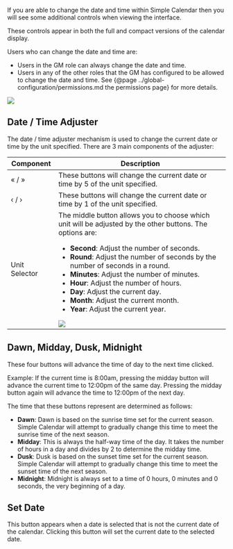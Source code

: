 If you are able to change the date and time within Simple Calendar then you will see some additional controls when viewing the interface.

These controls appear in both the full and compact versions of the calendar display.

Users who can change the date and time are:

- Users in the GM role can always change the date and time.
- Users in any of the other roles that the GM has configured to be allowed to change the date and time. See {@page ../global-configuration/permissions.md the permissions page} for more details.

![](media://change-date-calendar.png)

## Date / Time Adjuster

The date / time adjuster mechanism is used to change the current date or time by the unit specified. There are 3 main components of the adjuster:

| Component     | Description                                                                                                                                                                                                                                                                                                                                                                                                                                                                                                                          |
|---------------|--------------------------------------------------------------------------------------------------------------------------------------------------------------------------------------------------------------------------------------------------------------------------------------------------------------------------------------------------------------------------------------------------------------------------------------------------------------------------------------------------------------------------------------|
| « / »         | These buttons will change the current date or time by 5 of the unit specified.                                                                                                                                                                                                                                                                                                                                                                                                                                                       |
| ‹ / ›         | These buttons will change the current date or time by 1 of the unit specified.                                                                                                                                                                                                                                                                                                                                                                                                                                                       |
| Unit Selector | The middle button allows you to choose which unit will be adjusted by the other buttons. The options are:<br/><ul><li>**Second**: Adjust the number of seconds.</li><li>**Round**: Adjust the number of seconds by the number of seconds in a round.</li><li>**Minutes**: Adjust the number of minutes.</li><li>**Hour**: Adjust the number of hours.</li><li>**Day**: Adjust the current day.</li><li>**Month**: Adjust the current month.</li><li>**Year**: Adjust the current year.</li></ul>![](media://change-date-options.png) |

## Dawn, Midday, Dusk, Midnight

These four buttons will advance the time of day to the next time clicked. 

Example: If the current time is 8:00am, pressing the midday button will advance the current time to 12:00pm of the same day. Pressing the midday button again will advance the time to 12:00pm of the next day.

The time that these buttons represent are determined as follows:

- **Dawn**: Dawn is based on the sunrise time set for the current season. Simple Calendar will attempt to gradually change this time to meet the sunrise time of the next season.
- **Midday**: This is always the half-way time of the day. It takes the number of hours in a day and divides by 2 to determine the midday time.
- **Dusk**: Dusk is based on the sunset time set for the current season. Simple Calendar will attempt to gradually change this time to meet the sunset time of the next season.
- **Midnight**: Midnight is always set to a time of 0 hours, 0 minutes and 0 seconds, the very beginning of a day.


## Set Date

This button appears when a date is selected that is not the current date of the calendar. Clicking this button will set the current date to the selected date.